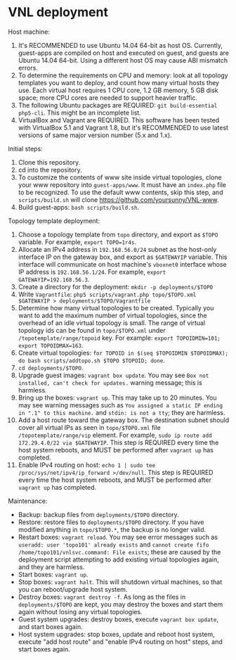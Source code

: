 # VNL deployment

Host machine:

1. It's RECOMMENDED to use Ubuntu 14.04 64-bit as host OS.
   Currently, guest-apps are compiled on host and executed on guest, and guests are Ubuntu 14.04 64-bit. Using a different host OS may cause ABI mismatch errors.
2. To determine the requirements on CPU and memory: look at all topology templates you want to deploy, and count how many virtual hosts they use.
   Each virtual host requires 1 CPU core, 1.2 GB memory, 5 GB disk space; more CPU cores are needed to support heavier traffic.
3. The following Ubuntu packages are REQUIRED: `git build-essential php5-cli`.
   This might be an incomplete list.
4. VirtualBox and Vagrant are REQUIRED.
   This software has been tested with VirtualBox 5.1 and Vagrant 1.8, but it's RECOMMENDED to use latest versions of same major version number (5.x and 1.x).

Initial steps:

1. Clone this repository.
2. cd into the repository.
3. To customize the contents of www site inside virtual topologies, clone your www repository into `guest-apps/www`. It must have an `index.php` file to be recognized.
   To use the default www contents, skip this step, and `scripts/build.sh` will clone <https://github.com/yoursunny/VNL-www>.
4. Build guest-apps: `bash scripts/build.sh`.

Topology template deployment:

1.  Choose a topology template from `topo` directory, and export as `$TOPO` variable.
    For example, `export TOPO=1r4s`.
2.  Allocate an IPv4 address in `192.168.56.0/24` subnet as the host-only interface IP on the gateway box, and export as `$GATEWAYIP` variable.
    This interface will communicate on host machine's `vboxnet0` interface whose IP address is `192.168.56.1/24`.
    For example, `export GATEWAYIP=192.168.56.3`.
3.  Create a directory for the deployment: `mkdir -p deployments/$TOPO`
4.  Write `Vagrantfile`: `php5 scripts/vagrant.php topo/$TOPO.xml $GATEWAYIP > deployments/$TOPO/Vagrantfile`
5.  Determine how many virtual topologies to be created. Typically you want to add the maximum number of virtual topologies, since the overhead of an idle virtual topology is small.
    The range of virtual topology ids can be found in `topo/$TOPO.xml` under `/topotemplate/range/topoid` key.
    For example: `export TOPOIDMIN=101; export TOPOIDMAX=163`.
6.  Create virtual topologies: `for TOPOID in $(seq $TOPOIDMIN $TOPOIDMAX); do bash scripts/addtopo.sh $TOPO $TOPOID; done`.
7.  `cd deployments/$TOPO`.
8.  Upgrade guest images: `vagrant box update`.
    You may see `Box not installed, can't check for updates.` warning message; this is harmless.
9.  Bring up the boxes: `vagrant up`.
    This may take up to 20 minutes.
    You may see warning messages such as `You assigned a static IP ending in ".1" to this machine.` and `stdin: is not a tty`; they are harmless.
10. Add a host route toward the gateway box. The destination subnet should cover all virtual IPs as seen in `topo/$TOPO.xml` file `/topotemplate/range/vip` element.
    For example, `sudo ip route add 172.29.4.0/22 via $GATEWAYIP`.
    This step is REQUIRED every time the host system reboots, and MUST be performed after `vagrant up` has completed.
11. Enable IPv4 routing on host: `echo 1 | sudo tee /proc/sys/net/ipv4/ip_forward >/dev/null`.
    This step is REQUIRED every time the host system reboots, and MUST be performed after `vagrant up` has completed.

Maintenance:

* Backup: backup files from `deployments/$TOPO` directory.
* Restore: restore files to `deployments/$TOPO` directory.
  If you have modified anything in `topo/$TOPO.*`, the backup is no longer valid.
* Restart boxes: `vagrant reload`.
  You may see error messages such as `useradd: user 'topo101' already exists` and `cannot create fifo /home/topo101/vnlsvc.command: File exists`; these are caused by the deployment script attempting to add existing virtual topologies again, and they are harmless.
* Start boxes: `vagrant up`.
* Stop boxes: `vagrant halt`.
  This will shutdown virtual machines, so that you can reboot/upgrade host system.
* Destroy boxes: `vagrant destroy -f`.
  As long as the files in `deployments/$TOPO` are kept, you may destroy the boxes and start them again without losing any virtual topologies.
* Guest system upgrades: destroy boxes, execute `vagrant box update`, and start boxes again.
* Host system upgrades: stop boxes, update and reboot host system, execute "add host route" and "enable IPv4 routing on host" steps, and start boxes again.
